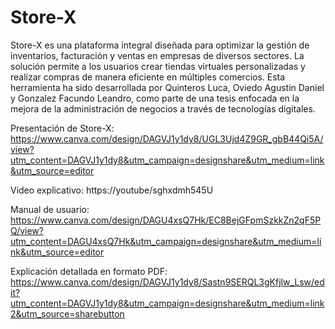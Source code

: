 # Store-X

Store-X es una plataforma integral diseñada para optimizar la gestión de inventarios, facturación y ventas en empresas de diversos sectores. La solución permite a los usuarios crear tiendas virtuales personalizadas y realizar compras de manera eficiente en múltiples comercios. Esta herramienta ha sido desarrollada por Quinteros Luca, Oviedo Agustin Daniel y Gonzalez Facundo Leandro, como parte de una tesis enfocada en la mejora de la administración de negocios a través de tecnologías digitales.

Presentación de Store-X:
https://www.canva.com/design/DAGVJ1y1dy8/UGL3Ujd4Z9GR_gbB44Qi5A/view?utm_content=DAGVJ1y1dy8&utm_campaign=designshare&utm_medium=link&utm_source=editor

Video explicativo:
https://youtube/sghxdmh545U

Manual de usuario:
https://www.canva.com/design/DAGU4xsQ7Hk/EC8BejGFpmSzkkZn2qF5PQ/view?utm_content=DAGU4xsQ7Hk&utm_campaign=designshare&utm_medium=link&utm_source=editor

Explicación detallada en formato PDF:
https://www.canva.com/design/DAGVJ1y1dy8/Sastn9SERQL3gKfjlw_Lsw/edit?utm_content=DAGVJ1y1dy8&utm_campaign=designshare&utm_medium=link2&utm_source=sharebutton
